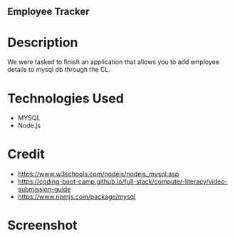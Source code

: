 ## Employee Tracker

# Description
We were tasked to finish an application that allows you to add employee details to mysql db through the CL. 

# Technologies Used
- MYSQL
- Node.js

# Credit
- https://www.w3schools.com/nodejs/nodejs_mysql.asp
- https://coding-boot-camp.github.io/full-stack/computer-literacy/video-submission-guide
- https://www.npmjs.com/package/mysql

# Screenshot


